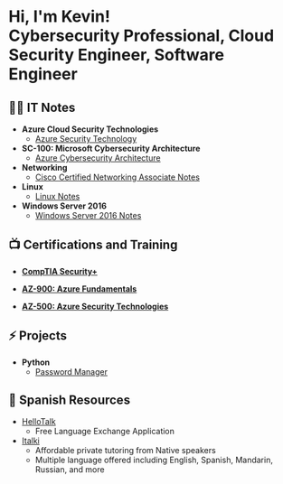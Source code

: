 <h1>Hi, I'm Kevin! <br/><a>Cybersecurity Professional</a>,<a> Cloud Security Engineer, <a> Software Engineer </a></h1>

<h2>👨‍💻 IT Notes </h2>

- <b>Azure Cloud Security Technologies</b>
  - [Azure Security Technology](https://github.com/earkevin11/Azure-Security-Technologies)
- <b>SC-100: Microsoft Cybersecurity Architecture</b>
  - [Azure Cybersecurity Architecture]()
- <b>Networking </b>
  - [Cisco Certified Networking Associate Notes](https://github.com/earkevin11/CCNA-Notes)
- <b>Linux</b>
  - [Linux Notes]()
- <b>Windows Server 2016</b>
  - [Windows Server 2016 Notes](https://github.com/earkevin11/Windows-Server-2016)
  
  

<h2>📺 Certifications and Training </h2>
  
  - <b>[CompTIA Security+](https://www.credly.com/badges/5ca58ace-fda1-4e86-b83f-9e4aae9e3191?source=linked_in_profile)</b>
  
  - <b>[AZ-900: Azure Fundamentals](https://learn.microsoft.com/api/credentials/share/en-us/KevinEar-2742/D7A87322DAEAADE7?sharingId=F07ADFC78BE53963)</b>
  
  - <b>[AZ-500: Azure Security Technologies](https://learn.microsoft.com/api/credentials/share/en-us/KevinEar-2742/8C273DE4AB982FA4?sharingId=F07ADFC78BE53963) </b>
  
<h2> ⚡ Projects </h2>
  
- <b>Python</b> 
  - [Password Manager](https://github.com/earkevin11/Password-Manager-with-GUI)
 
<h2> 🔭 Spanish Resources </h2>

  - [HelloTalk](https://www.hellotalk.com/?lang=en)
    - Free Language Exchange Application 
  - [Italki](https://www.italki.com/)
    - Affordable private tutoring from Native speakers
    - Multiple language offered including English, Spanish, Mandarin, Russian, and more
 

<!--
**joshmadakor1/joshmadakor1** is a ✨ _special_ ✨ repository because its `README.md` (this file) appears on your GitHub profile.

Here are some ideas to get you started:

- 🔭 I’m currently working on ...
- 🌱 I’m currently learning ...
- 👯 I’m looking to collaborate on ...
- 🤔 I’m looking for help with ...
- 💬 Ask me about ...
- 📫 How to reach me: ...
- 😄 Pronouns: ...
- ⚡ Fun fact: ...
-->
